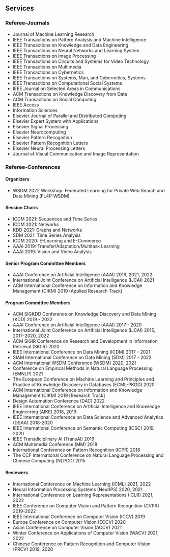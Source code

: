 ## Services

### Referee-Journals

* Journal of Machine Learning Research
* IEEE Transactions on Pattern Analysis and Machine Intelligence
* IEEE Transactions on Knowledge and Data Engineering
* IEEE Transactions on Neural Networks and Learning System
* IEEE Transactions on Image Processing
* IEEE Transactions on Circuits and Systems for Video Technology
* IEEE Transactions on Multimedia
* IEEE Transactions on Cybernetics
* IEEE Transactions on Systems, Man, and Cybernetics, Systems
* IEEE Transactions on Computational Social Systems
* IEEE Journal on Selected Areas in Communications
* ACM Transactions on Knowledge Discovery from Data
* ACM Transactions on Social Computing
* IEEE Access
* Information Sciences
* Elsevier Journal of Parallel and Distributed Computing
* Elsevier Expert System with Applications
* Elsevier Signal Processing
* Elsevier Neurocomputing
* Elsevier Pattern Recognition
* Elsevier Pattern Recognition Letters
* Elsevier Neural Processing Letters
* Journal of Visual Communication and Image Representation

### Referee-Conferences

#### Organizers
* WSDM 2022 Workshop: Federated Learning for Private Web Search and Data Mining (FL4P-WSDM)

#### Session Chairs
* ICDM 2021: Sequences and Time Series
* ICDM 2021: Networks
* KDD 2021:  Graphs and Networks
* SDM 2021: Time Series Analysis
* ICDM 2020: E-Learning and E-Commerce
* AAAI 2019: Transfer/Adaptation/Multitask Learning
* AAAI 2019: Vision and Video Analysis

#### Senior Program Committee Members

* AAAI Conference on Artificial Intelligence (AAAI) 2019, 2021, 2022
* International Joint Conference on Artificial Intelligence (IJCAI) 2021
* ACM International Conference on Information and Knowledge Management (CIKM) 2019 (Applied Research Track)

#### Program Committee Members

* ACM SIGKDD Conference on Knowledge Discovery and Data Mining (KDD) 2019 - 2022
* AAAI Conference on Artificial Intelligence (AAAI) 2017 - 2020
* International Joint Conference on Artificial Intelligence (IJCAI) 2015, 2017-2020, 2022
* ACM SIGIR Conference on Research and Development in Information Retrieval (SIGIR) 2020
* IEEE International Conference on Data Mining (ICDM) 2017 - 2021
* SIAM International Conference on Data Mining (SDM) 2017 - 2022
* ACM International WSDM Conference (WSDM) 2020, 2021
* Conference on Empirical Methods in Natural Language Processing (EMNLP) 2021
* The European Conference on Machine Learning and Principles and Practice of Knowledge Discovery in Databases (ECML-PKDD) 2020
* ACM International Conference on Information and Knowledge Management (CIKM) 2019 [Research Track]
* Design Automation Conference (DAC) 2022
* IEEE International Conference on Artificial Intelligence and Knowledge Engineering (AIKE) 2018, 2019
* IEEE International Conference on Data Science and Advanced Analytics (DSAA) 2018-2020
* IEEE International Conference on Semantic Computing (ICSC) 2019, 2020
* IEEE Transdiciplinary AI (TransAI) 2019
* ACM Multimedia Conference (MM) 2018
* International Conference on Pattern Recognition (ICPR) 2018
* The CCF International Conference on Natural Language Processing and Chinese Computing (NLPCC) 2015

#### Reviewers

* International Conference on Machine Learning (ICML) 2021, 2022
* Neural Information Processing Systems (NeurIPS) 2020, 2021
* International Conference on Learning Representations (ICLR) 2021, 2022
* IEEE Conference on Computer Vision and Pattern Recognition (CVPR) 2019-2022
* IEEE International Conference on Computer Vision (ICCV) 2019
* Europe Conference on Computer Vision (ECCV) 2020
* Asian Conference on Computer Vision (ACCV) 2021
* Winter Conference on Applications of Computer Vision (WACV) 2021, 2022
* Chinese Conference on Pattern Recognition and Computer Vision (PRCV) 2019, 2020
